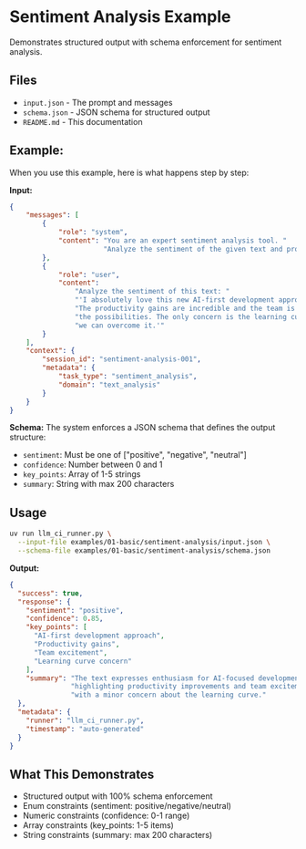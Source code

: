 # Sentiment Analysis Example

Demonstrates structured output with schema enforcement for sentiment analysis.

## Files
- `input.json` - The prompt and messages
- `schema.json` - JSON schema for structured output
- `README.md` - This documentation

## Example:

When you use this example, here is what happens step by step:

**Input:**
```json
{
    "messages": [
        {
            "role": "system",
            "content": "You are an expert sentiment analysis tool. "
                       "Analyze the sentiment of the given text and provide structured analysis."
        },
        {
            "role": "user",
            "content": 
                "Analyze the sentiment of this text: "
                "'I absolutely love this new AI-first development approach!"
                "The productivity gains are incredible and the team is really excited about"
                "the possibilities. The only concern is the learning curve, but we're confident"
                "we can overcome it.'"
        }
    ],
    "context": {
        "session_id": "sentiment-analysis-001",
        "metadata": {
            "task_type": "sentiment_analysis",
            "domain": "text_analysis"
        }
    }
}
```

**Schema:** The system enforces a JSON schema that defines the output structure:
- `sentiment`: Must be one of ["positive", "negative", "neutral"]
- `confidence`: Number between 0 and 1
- `key_points`: Array of 1-5 strings
- `summary`: String with max 200 characters


## Usage
```bash
uv run llm_ci_runner.py \
  --input-file examples/01-basic/sentiment-analysis/input.json \
  --schema-file examples/01-basic/sentiment-analysis/schema.json
```

**Output:**
```json
{
  "success": true,
  "response": {
    "sentiment": "positive",
    "confidence": 0.85,
    "key_points": [
      "AI-first development approach",
      "Productivity gains",
      "Team excitement",
      "Learning curve concern"
    ],
    "summary": "The text expresses enthusiasm for AI-focused development,"
               "highlighting productivity improvements and team excitement,"
               "with a minor concern about the learning curve."
  },
  "metadata": {
    "runner": "llm_ci_runner.py",
    "timestamp": "auto-generated"
  }
}
```


## What This Demonstrates
- Structured output with 100% schema enforcement
- Enum constraints (sentiment: positive/negative/neutral)
- Numeric constraints (confidence: 0-1 range)
- Array constraints (key_points: 1-5 items)
- String constraints (summary: max 200 characters)
